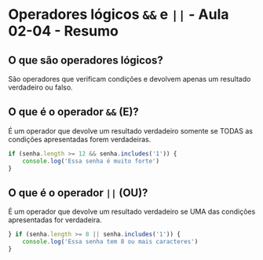 # Operadores lógicos `&&` e `||` - Aula 02-04 - Resumo

## O que são operadores lógicos?

São operadores que verificam condições e devolvem apenas um resultado verdadeiro ou falso.

## O que é o operador `&&` (E)?

É um operador que devolve um resultado verdadeiro somente se TODAS as condições apresentadas forem verdadeiras.

```javascript
if (senha.length >= 12 && senha.includes('1')) {
    console.log('Essa senha é muito forte')
}
```

## O que é o operador `||` (OU)?

É um operador que devolve um resultado verdadeiro se UMA das condições apresentadas for verdadeira.

```javascript
} if (senha.length >= 8 || senha.includes('1')) {
    console.log('Essa senha tem 8 ou mais caracteres')
}
```